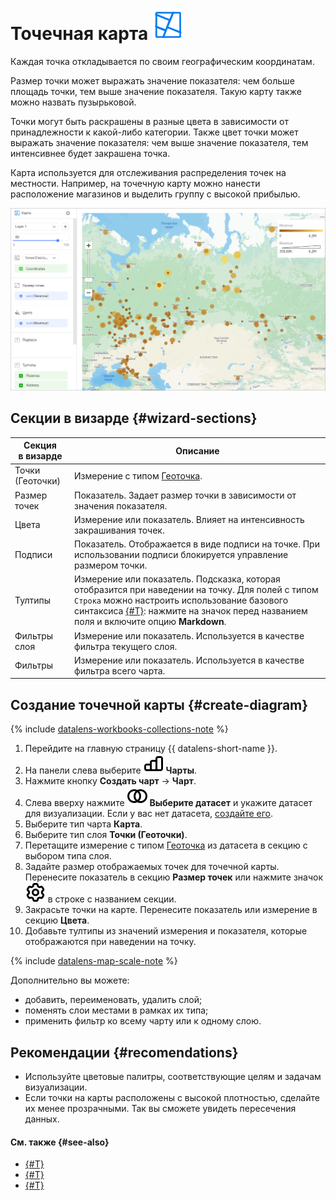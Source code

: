 # Точечная карта ![](../../_assets/datalens/heatmap.svg)

Каждая точка откладывается по своим географическим координатам.

Размер точки может выражать значение показателя: чем больше площадь точки, тем выше значение показателя. Такую карту также можно назвать пузырьковой.

Точки могут быть раскрашены в разные цвета в зависимости от принадлежности к какой-либо категории. Также цвет точки может выражать значение показателя: чем выше значение показателя, тем интенсивнее будет закрашена точка.

Карта используется для отслеживания распределения точек на местности. Например, на точечную карту можно нанести расположение магазинов и выделить группу с высокой прибылью.

![point-chart](../../_assets/datalens/visualization-ref/point-chart/point-chart.png)

## Секции в визарде {#wizard-sections}

Секция<br/> в визарде| Описание
----- | ----
Точки (Геоточки) | Измерение с типом [Геоточка](../dataset/data-types.md#geopoint).
Размер точек | Показатель. Задает размер точки в зависимости от значения показателя.
Цвета | Измерение или показатель. Влияет на интенсивность закрашивания точек.
Подписи | Показатель. Отображается в виде подписи на точке. При использовании подписи блокируется управление размером точки.
Тултипы | Измерение или показатель. Подсказка, которая отобразится при наведении на точку. Для полей с типом `Строка` можно настроить использование базового синтаксиса [{#T}](../dashboard/markdown.md): нажмите на значок перед названием поля и включите опцию **Markdown**.
Фильтры слоя | Измерение или показатель. Используется в качестве фильтра текущего слоя.
Фильтры | Измерение или показатель. Используется в качестве фильтра всего чарта.

## Создание точечной карты {#create-diagram}


{% include [datalens-workbooks-collections-note](../../_includes/datalens/operations/datalens-workbooks-collections-note-step4.md) %}


1. Перейдите на главную страницу {{ datalens-short-name }}.
1. На панели слева выберите ![chart](../../_assets/console-icons/chart-column.svg) **Чарты**.
1. Нажмите кнопку **Создать чарт** → **Чарт**.
1. Слева вверху нажмите ![image](../../_assets/console-icons/circles-intersection.svg) **Выберите датасет** и укажите датасет для визуализации. Если у вас нет датасета, [создайте его](../dataset/create-dataset.md#create).
1. Выберите тип чарта **Карта**.
1. Выберите тип слоя **Точки (Геоточки)**.
1. Перетащите измерение с типом [Геоточка](../dataset/data-types.md#geopoint) из датасета в секцию с выбором типа слоя.
1. Задайте размер отображаемых точек для точечной карты. Перенесите показатель в секцию **Размер точек** или нажмите значок ![image](../../_assets/console-icons/gear.svg) в строке с названием секции.
1. Закрасьте точки на карте. Перенесите показатель или измерение в секцию **Цвета**.
1. Добавьте тултипы из значений измерения и показателя, которые отображаются при наведении на точку.

{% include [datalens-map-scale-note](../../_includes/datalens/datalens-map-scale-note.md) %}

Дополнительно вы можете:

* добавить, переименовать, удалить слой;
* поменять слои местами в рамках их типа;
* применить фильтр ко всему чарту или к одному слою.

## Рекомендации {#recomendations}

* Используйте цветовые палитры, соответствующие целям и задачам визуализации.
* Если точки на карты расположены с высокой плотностью, сделайте их менее прозрачными. Так вы сможете увидеть пересечения данных.


#### См. также {#see-also}

* [{#T}](../operations/dashboard/create.md)
* [{#T}](../operations/dashboard/add-chart.md)
* [{#T}](../operations/dashboard/add-selector.md)